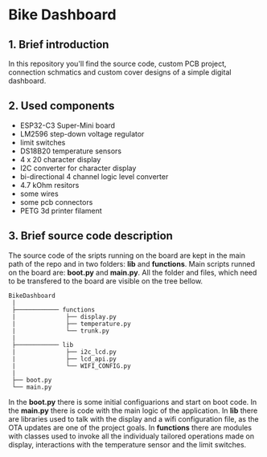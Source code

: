 # Bike Dashboard

## 1. Brief introduction

In this repository you'll find the source code, custom PCB project, connection schmatics and custom cover designs of a simple digital dashboard.

## 2. Used components

- ESP32-C3 Super-Mini board
- LM2596 step-down voltage regulator
- limit switches
- DS18B20 temperature sensors
- 4 x 20 character display
- I2C converter for character display
- bi-directional 4 channel logic level converter
- 4.7 kOhm resitors
- some wires
- some pcb connectors
- PETG 3d printer filament

## 3. Brief source code description

The source code of the sripts running on the board are kept in the main path of the repo and in two folders: **lib** and **functions**. Main scripts runned on the board are: **boot.py** and **main.py**. All the folder and files, which need to be transfered to the board are visible on the tree bellow.

```
BikeDashboard
 |
 ├──────────── functions
 |              ├── display.py
 |              ├── temperature.py
 |              └── trunk.py
 |
 ├──────────── lib
 |              ├── i2c_lcd.py
 |              ├── lcd_api.py
 |              └── WIFI_CONFIG.py
 |
 ├── boot.py
 └── main.py
```

In the **boot.py** there is some initial configuarions and start on boot code. In the **main.py** there is code with the main logic of the application. In **lib** there are libraries used to talk with the display and a wifi configuration file, as the OTA updates are one of the project goals. In **functions** there are modules with classes used to invoke all the individualy tailored operations made on display, interactions with the temperature sensor and the limit switches.
